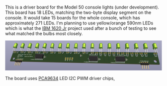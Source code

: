 This is a driver board for the Model 50 console lights (under development).
This board has 18 LEDs, matching the two-byte display segment on the console.
It would take 15 boards for the whole console, which has approximately 271 LEDs.
I'm planning to use yellow/orange 590nm LEDs which is what the [IBM 1620 Jr](https://github.com/IBM-1620/Junior) project used after a bunch of testing to see what matched the bulbs most closely.

![Rendering of the board.](board.jpg)

The board uses [PCA9634](https://www.nxp.com/docs/en/data-sheet/PCA9634.pdf) LED I2C PWM driver chips, 

